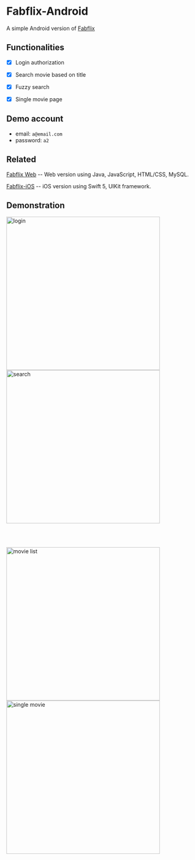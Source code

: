# Fabflix-Android

A simple Android version of [Fabflix](https://github.com/mingwandowski/Fabflix)


## Functionalities

 * [x] Login authorization
 * [x] Search movie based on title
 * [x] Fuzzy search
 * [x] Single movie page


## Demo account

* email: `a@email.com`
* password: `a2`


## Related

[Fabflix Web](https://github.com/mingwandowski/Fabflix) -- Web version using Java, JavaScript, HTML/CSS, MySQL.

[Fabflix-iOS](https://github.com/mingwandowski/Fabflix-iOS) -- iOS version using Swift 5, UIKit framework.

## Demonstration

<img src="materials/login.png" width = "400" alt="login" align=center />
<img src="materials/search.png" width = "400" alt="search" align=center />

<br><br>

<img src="materials/movie-list.png" width = "400" alt="movie list" align=center />
<img src="materials/single-movie.png" width = "400" alt="single movie" align=center />
